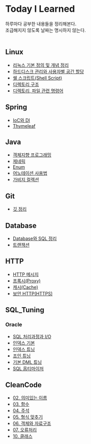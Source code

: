# Today I Learned
하루마다 공부한 내용들을 정리해본다.  
조급해지지 않도록 날짜는 명시하지 않는다.
<br/>
<br/>

## Linux
- [리눅스 기본 정의 및 개념 정리](https://github.com/Reffy08/TIL/blob/main/Liunx/Linux_definition.md)
- [하드디스크 관리와 사용자별 공간 할당](https://github.com/Reffy08/TIL/blob/main/Liunx/HardDisk_Manage.md)
- [쉘 스크립트(Shell Script)](https://github.com/Reffy08/TIL/blob/main/Liunx/Shell_Script.md)
- [디렉토리 구조](https://github.com/Reffy08/TIL/blob/main/Liunx/Directory_Structure.md)
- [디렉토리, 파일 관련 명령어](https://github.com/RadiantK/TIL/blob/main/Liunx/Directory_and_File_command.md)


## Spring
- [IoC와 DI](https://github.com/Reffy08/TIL/blob/main/Spring/IoC_DI.md)
- [Thymeleaf](https://github.com/Reffy08/TIL/blob/main/Spring/Thymeleaf.md)


## Java
- [객체지향 프로그래밍](https://github.com/Reffy08/TIL/blob/main/Java/OOP.md)
- [제네릭](https://github.com/Reffy08/TIL/blob/main/Java/Generic.md)
- [Enum](https://github.com/Reffy08/TIL/blob/main/Java/Enum.md)
- [어노테이션 사용법](https://github.com/Reffy08/TIL/blob/main/Java/Annotation.md)
- [가비지 컬렉션](https://github.com/Reffy08/TIL/blob/main/Java/Garbage_Collection.md)


## Git
- [깃 정리](https://github.com/Reffy08/TIL/blob/main/Git/Git.md) 


## Database
- [Database와 SQL 정리](https://github.com/Reffy08/TIL/blob/main/Database/DB_and_SQL.md)
- [트랜잭션](https://github.com/Reffy08/TIL/blob/main/Database/Transaction.md)


## HTTP
- [HTTP 메시지](https://github.com/RadiantK/TIL/blob/main/HTTP/HTTP_Message.md)
- [프록시(Proxy)](https://github.com/RadiantK/TIL/blob/main/HTTP/Proxy.md)
- [캐시(Cache)](https://github.com/RadiantK/TIL/blob/main/HTTP/Cache.md)
- [보안 HTTP(HTTPS)](https://github.com/RadiantK/TIL/blob/main/HTTP/HTTPS.md)

## SQL_Tuning
### Oracle
- [SQL 처리과정과 I/O](https://github.com/Reffy08/TIL/blob/main/SQL_Tuning/Oracle/SQL_Processing_and_IO.md)
- [인덱스 기본](https://github.com/Reffy08/TIL/blob/main/SQL_Tuning/Oracle/Index_Basic.md)
- [인덱스 튜닝](https://github.com/Reffy08/TIL/blob/main/SQL_Tuning/Oracle/Index_Tuning.md)
- [조인 튜닝](https://github.com/Reffy08/TIL/blob/main/SQL_Tuning/Oracle/Join_Tuning.md)
- [기본 DML 튜닝](https://github.com/Reffy08/TIL/blob/main/SQL_Tuning/Oracle/Basic_DML_Tuning.md)
- [SQL 옵티마이저](https://github.com/RadiantK/TIL/blob/main/SQL_Tuning/Oracle/SQL_Optimizer.md)

## CleanCode
- [02. 의미있는 이름](https://github.com/Reffy08/TIL/blob/main/CleanCode/02_%EC%9D%98%EB%AF%B8%EC%9E%88%EB%8A%94%EC%9D%B4%EB%A6%84.md)
- [03. 함수](https://github.com/Reffy08/TIL/blob/main/CleanCode/03_%ED%95%A8%EC%88%98.md)
- [04. 주석](https://github.com/Reffy08/TIL/blob/main/CleanCode/04_%EC%A3%BC%EC%84%9D.md)
- [05. 형식 맞추기](https://github.com/Reffy08/TIL/blob/main/CleanCode/05_%ED%98%95%EC%8B%9D%EB%A7%9E%EC%B6%94%EA%B8%B0.md)
- [06. 객체와 자료구조](https://github.com/Reffy08/TIL/blob/main/CleanCode/06_%EA%B0%9D%EC%B2%B4%EC%99%80%EC%9E%90%EB%A3%8C%EA%B5%AC%EC%A1%B0.md)
- [07. 오류처리](https://github.com/Reffy08/TIL/blob/main/CleanCode/07_%EC%98%A4%EB%A5%98%EC%B2%98%EB%A6%AC.md)
- [10. 클래스](https://github.com/Reffy08/TIL/blob/main/CleanCode/10_%ED%81%B4%EB%9E%98%EC%8A%A4.md)
